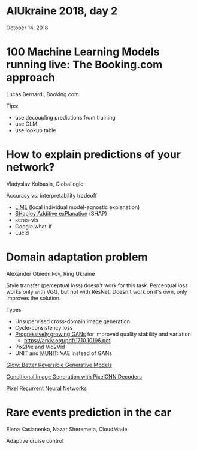 # AIUkraine 2018, day 2

October 14, 2018
	
# 100 Machine Learning Models running live: The Booking.com approach

Lucas Bernardi, Booking.com 

Tips:

- use decoupling predictions from training
- use GLM
- use lookup table

# How to explain predictions of your network?

Vladyslav Kolbasin, Globallogic 

Accuracy vs. interpretability tradeoff

- [LIME](https://www.oreilly.com/learning/introduction-to-local-interpretable-model-agnostic-explanations-lime) (local individual model-agnostic explanation)
- [SHapley Additive exPlanation](https://github.com/slundberg/shap) (SHAP)
- keras-vis
- Google what-if
- Lucid


# Domain adaptation problem

Alexander Obiednikov, Ring Ukraine 

Style transfer (perceptual loss) doesn't work for this task. Perceptual loss works only with VGG, but not with ResNet. Doesn't work on it's own, only improves the solution.

Types

* Unsupervised cross-domain image generation
* Cycle-consistency loss
* [Progressively growing GANs](https://github.com/tkarras/progressive_growing_of_gans) for improved quality stability and variation
	* https://arxiv.org/pdf/1710.10196.pdf
* Pix2Pix and Vid2Vid
* UNIT and [MUNIT](https://github.com/NVlabs/MUNIT): VAE instead of GANs

[Glow: Better Reversible Generative Models](https://blog.openai.com/glow/)

[Conditional Image Generation with PixelCNN Decoders](https://arxiv.org/abs/1606.05328)

[Pixel Recurrent Neural Networks](https://arxiv.org/abs/1601.06759)

# Rare events prediction in the car

Elena Kasianenko, Nazar Sheremeta, CloudMade 

Adaptive cruise control



